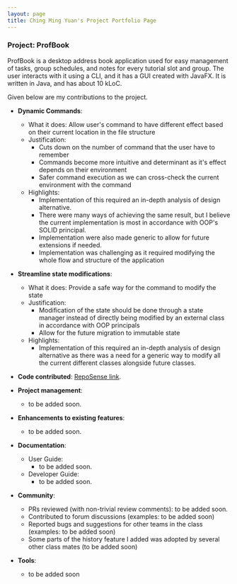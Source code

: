 ```yaml
---
layout: page
title: Ching Ming Yuan's Project Portfolio Page
---
```


### Project: ProfBook

ProfBook is a desktop address book application used for easy management of tasks, group schedules, and notes for every
tutorial slot and group. The user interacts with it using a CLI, and it has a GUI created with JavaFX. It is written in
Java, and has about 10 kLoC.

Given below are my contributions to the project.

* **Dynamic Commands**:
    * What it does: Allow user's command to have different effect based on their current location in the file structure
    * Justification:
        * Cuts down on the number of command that the user have to remember
        * Commands become more intuitive and determinant as it's effect depends on their environment
        * Safer command execution as we can cross-check the current environment with the command
    * Highlights:
        * Implementation of this required an in-depth analysis of design alternative.
        * There were many ways of achieving the same result, but I believe the current implementation is most in
          accordance with OOP's SOLID principal.
        * Implementation were also made generic to allow for future extensions if needed.
        * Implementation was challenging as it required modifying the whole flow and structure of the application

* **Streamline state modifications**:
    * What it does: Provide a safe way for the command to modify the state
    * Justification:
        * Modification of the state should be done through a state manager instead of directly being modified by an
          external class in accordance with OOP principals
        * Allow for the future migration to immutable state
    * Highlights:
        * Implementation of this required an in-depth analysis of design alternative as there was a need for a generic
          way to modify all the current different classes alongside future classes.

* **Code contributed**:
  [RepoSense link](https://nus-cs2103-ay2324s1.github.io/tp-dashboard/?search=w15&sort=groupTitle&sortWithin=title&timeframe=commit&mergegroup=&groupSelect=groupByRepos&breakdown=true&checkedFileTypes=docs~functional-code~test-code&since=2023-09-22&tabOpen=true&tabType=authorship&tabAuthor=mingyuanc&tabRepo=AY2324S1-CS2103T-W15-2%2Ftp%5Bmaster%5D&authorshipIsMergeGroup=false&authorshipFileTypes=docs~functional-code~test-code&authorshipIsBinaryFileTypeChecked=false&authorshipIsIgnoredFilesChecked=false).

* **Project management**:
    * to be added soon.

* **Enhancements to existing features**:
    * to be added soon.

* **Documentation**:
    * User Guide:
        * to be added soon.
    * Developer Guide:
        * to be added soon.

* **Community**:
    * PRs reviewed (with non-trivial review comments): to be added soon.
    * Contributed to forum discussions (examples: to be added soon)
    * Reported bugs and suggestions for other teams in the class (examples: to be added soon)
    * Some parts of the history feature I added was adopted by several other class mates (to be added soon)

* **Tools**:
    * to be added soon

